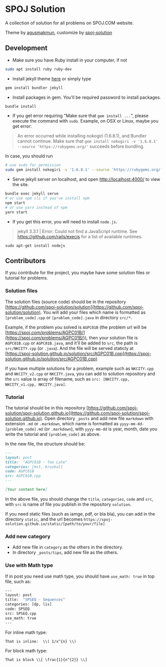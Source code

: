 # SPOJ Solution

A collection of solution for all problems on SPOJ.COM website.

Theme by [agusmakmun](https://github.com/agusmakmun/agusmakmun.github.io), customize by [spoj-solution](https://spoj-solution.github.io)

## Development

+ Make sure you have Ruby install in your computer, if not
```bash
sudo apt install ruby ruby-dev
```
+ Install jekyll theme [here](https://jekyllrb.com/) or simply type
```bash
gem install bundler jekyll
```

+ Install packages in gem. You'll be required password to install packages.
```bash
bundle install
```

+ If you get error requiring "Make sure that `gem install ...`", please execute the command with `sudo`. Example, on OSX or Linux, maybe you get error:
> An error occurred while installing nokogiri (1.6.8.1), and Bundler cannot continue. Make sure that `gem install nokogiri -v '1.6.8.1' --source
'https://rubygems.org/'` succeeds before bundling.

In case, you should run
```bash
# use sudo for permission
sudo gem install nokogiri -v '1.6.8.1' --source 'https://rubygems.org/'
```

+ Serve jekyll server on localhost, and open [http://localhost:4000/](http://localhost:4000/) to view the site.
```bash
bundle exec jekyll serve
# or use npm cli if you've install npm
npm start
# or use yarn instead of npm
yarn start
```

+ If you get this error, you will need to install `node.js`.
> jekyll 3.3.1 | Error:  Could not find a JavaScript runtime. See https://github.com/rails/execjs for a list of available runtimes.

```
sudo apt-get install nodejs
```

## Contributors
If you contribute for the project, you maybe have some solution files or tutorial for problems.

### Solution files
The solution files (source code) should be in the repository [https://github.com/spoj-solution/solution](https://github.com/spoj-solution/solution). You will add your files which name is formatted as `[problem_code].cpp` or `[problem_code].java` in directory `src/*`. 


Example, if the problem you solved is `AGPC01B` (the problem url will be [https://spoj.com/problems/AGPC01B/](https://spoj.com/problems/AGPC01B/)), then your solution file is `AGPC01B.cpp` or `AGPC01B.java`, and it'll be added to `src`, the path is `src/NKCITY.cpp` (or `.java`). And the file will be served staticly at [https://spoj-solution.github.io/solution/src/AGPC01B.cpp](https://spoj-solution.github.io/solution/src/AGPC01B.cpp)


If you have multiple solutions for a problem, example such as `NKCITY.cpp` and `NKCITY_v2.cpp` or `NKCITY.java`, you can add to solution repository and the `src` value is array of filename, such as `src: [NKCITY.cpp, NKCITY_v1.cpp, NKCITY.java]`.


### Tutorial
The tutorial should be in this repository [https://github.com/spoj-solution/spoj-solution.github.io](https://github.com/spoj-solution/spoj-solution.github.io). Open directory `_posts` and add new file `markdown` with extension `.md` or `.markdown`, which name is formatted as `yyyy-mm-dd-[problem_code].md` (or `.markdown`), with `yyyy-mm-dd` is year, month, date you write the tutorial and `[problem_code]` as above.


In the new file, the structure should be:

```md
---
layout: post
title:  "AGPC01B - Too Late"
categories: [mst, kruskal]
code: AGPC01B
src: AGPC01B.cpp
---

[Your content here]

```

In the above file, you should change the `title`, `categories`, `code` and `src`, with `src` is name of file you publish in the repository `solution`.


If you need static files (such as iamge, pdf, or bla bla), you can add in the directory `static`, and the url becomes `https://spoj-solution.github.io/static/[path/to/your/file]`

### Add new category
+ Add new file in `category` as the others in the directory.
+ In directory `_posts/tips`, add new file as the others.

### Use with Math type
If in post you need use math type, you should have `use_math: true` in top file, such as:
```bash
---
layout: post
title:  "SPSEQ - Sequences"
categories: [dp, lis]
code: SPSEQ
src: SPSEQ.cpp
use_math: true
---
```

For inline math type: 
```
That is inline:  \\( 1/x^{n} \\)
```

For block math type: 
```
That is block \\[ \frac{1}{n^{2}} \\]
```
